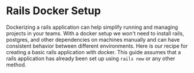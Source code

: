 # Rails Docker Setup

Dockerizing a rails application can help simplify running and managing projects in your teams. With a docker setup we won't need to install rails, postgres, and other dependencies on machines manually and can have consistent behavior between different environments. Here is our recipe for creating a basic rails application with docker. This guide assumes that a rails application has already been set up using `rails new` or any other method.
